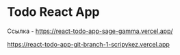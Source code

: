 

# Todo React App

Ссылка - https://react-todo-app-sage-gamma.vercel.app/

https://react-todo-app-git-branch-1-scripykez.vercel.app